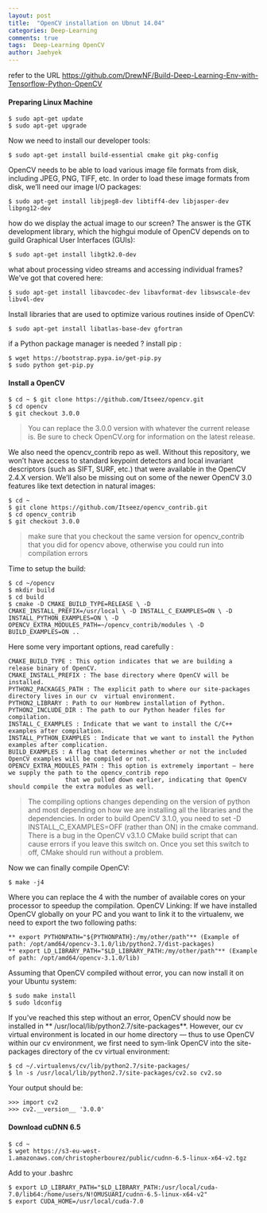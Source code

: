 ```yaml
---
layout: post
title:  "OpenCV installation on Ubnut 14.04"
categories: Deep-Learning
comments: true
tags:  Deep-Learning OpenCV 
author: Jaehyek
---
```


refer to the URL <https://github.com/DrewNF/Build-Deep-Learning-Env-with-Tensorflow-Python-OpenCV>

#### Preparing Linux Machine

```
$ sudo apt-get update 
$ sudo apt-get upgrade
```

Now we need to install our developer tools:
```
$ sudo apt-get install build-essential cmake git pkg-config
```

OpenCV needs to be able to load various image file formats from disk, including JPEG, PNG, TIFF, etc. In order to load these image formats from disk, we’ll need our image I/O packages:
```
$ sudo apt-get install libjpeg8-dev libtiff4-dev libjasper-dev libpng12-dev
```

how do we display the actual image to our screen? The answer is the GTK development library, which the highgui  module of OpenCV depends on to guild Graphical User Interfaces (GUIs):
```
$ sudo apt-get install libgtk2.0-dev
```

what about processing video streams and accessing individual frames? We’ve got that covered here:
```
$ sudo apt-get install libavcodec-dev libavformat-dev libswscale-dev libv4l-dev
```

Install libraries that are used to optimize various routines inside of OpenCV:
```
$ sudo apt-get install libatlas-base-dev gfortran
```

if a Python package manager is needed ? install pip : 
```
$ wget https://bootstrap.pypa.io/get-pip.py 
$ sudo python get-pip.py
```

#### Install a OpenCV

```
$ cd ~ $ git clone https://github.com/Itseez/opencv.git
$ cd opencv 
$ git checkout 3.0.0
```

> You can replace the 3.0.0  version with whatever the current release is. Be sure to check OpenCV.org for information on the latest release.

We also need the opencv_contrib repo as well. Without this repository, we won’t have access to standard keypoint detectors and local invariant descriptors (such as SIFT, SURF, etc.) that were available in the OpenCV 2.4.X version. We’ll also be missing out on some of the newer OpenCV 3.0 features like text detection in natural images:
```
$ cd ~ 
$ git clone https://github.com/Itseez/opencv_contrib.git 
$ cd opencv_contrib 
$ git checkout 3.0.0
```

> make sure that you checkout the same version for opencv_contrib that you did for opencv above, otherwise you could run into compilation errors

Time to setup the build:
```
$ cd ~/opencv 
$ mkdir build 
$ cd build 
$ cmake -D CMAKE_BUILD_TYPE=RELEASE \ -D CMAKE_INSTALL_PREFIX=/usr/local \ -D INSTALL_C_EXAMPLES=ON \ -D INSTALL_PYTHON_EXAMPLES=ON \ -D OPENCV_EXTRA_MODULES_PATH=~/opencv_contrib/modules \ -D BUILD_EXAMPLES=ON ..

```

Here some very important options, read carefully :
```
CMAKE_BUILD_TYPE : This option indicates that we are building a release binary of OpenCV.
CMAKE_INSTALL_PREFIX : The base directory where OpenCV will be installed.
PYTHON2_PACKAGES_PATH : The explicit path to where our site-packages  directory lives in our cv  virtual environment.
PYTHON2_LIBRARY : Path to our Hombrew installation of Python.
PYTHON2_INCLUDE_DIR : The path to our Python header files for compilation.
INSTALL_C_EXAMPLES : Indicate that we want to install the C/C++ examples after compilation.
INSTALL_PYTHON_EXAMPLES : Indicate that we want to install the Python examples after complication.
BUILD_EXAMPLES : A flag that determines whether or not the included OpenCV examples will be compiled or not.
OPENCV_EXTRA_MODULES_PATH : This option is extremely important — here we supply the path to the opencv_contrib repo 
                that we pulled down earlier, indicating that OpenCV should compile the extra modules as well.
```

> The compiling options changes depending on the version of python and most depending on how we are installing all the libraries and the dependencies.
> In order to build OpenCV 3.1.0, you need to set -D INSTALL_C_EXAMPLES=OFF (rather than ON) in the cmake command. There is a bug in the OpenCV v3.1.0 CMake build script that can cause errors if you leave this switch on. Once you set this switch to off, CMake should run without a problem.

Now we can finally compile OpenCV:
```
$ make -j4
```

Where you can replace the 4 with the number of available cores on your processor to speedup the compilation.
OpenCV Linking: If we have installed OpenCV globally on your PC and you want to link it to the virtualenv, we need to export the two following paths:
```
** export PYTHONPATH="${PYTHONPATH}:/my/other/path"** (Example of path: /opt/amd64/opencv-3.1.0/lib/python2.7/dist-packages)
** export LD_LIBRARY_PATH="$LD_LIBRARY_PATH:/my/other/path"** (Example of path: /opt/amd64/opencv-3.1.0/lib)
```

Assuming that OpenCV compiled without error, you can now install it on your Ubuntu system:
```
$ sudo make install 
$ sudo ldconfig
```

If you’ve reached this step without an error, OpenCV should now be installed in ** /usr/local/lib/python2.7/site-packages**. However, our cv virtual environment is located in our home directory — thus to use OpenCV within our cv environment, we first need to sym-link OpenCV into the site-packages directory of the cv virtual environment:
```
$ cd ~/.virtualenvs/cv/lib/python2.7/site-packages/ 
$ ln -s /usr/local/lib/python2.7/site-packages/cv2.so cv2.so
```

Your output should be:
```
>>> import cv2
>>> cv2.__version__ '3.0.0'
```

#### Download cuDNN 6.5

```
$ cd ~
$ wget https://s3-eu-west-1.amazonaws.com/christopherbourez/public/cudnn-6.5-linux-x64-v2.tgz
```

Add to your .bashrc
```
$ export LD_LIBRARY_PATH="$LD_LIBRARY_PATH:/usr/local/cuda-7.0/lib64:/home/users/N!OMUSUARI/cudnn-6.5-linux-x64-v2"
$ export CUDA_HOME=/usr/local/cuda-7.0
```

